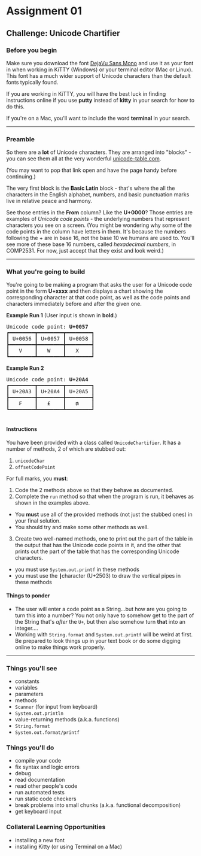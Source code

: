 # Assignment 01

## Challenge: Unicode Chartifier

### Before you begin

Make sure you download the font [DejaVu Sans Mono](https://www.fontsquirrel.com/fonts/dejavu-sans-mono]) and use it as your font in when working in KiTTY (Windows) or your terminal editor (Mac or Linux). This font has a much wider support of Unicode characters than the default fonts typically found.

If you are working in KiTTY, you will have the best luck in finding instructions online if you use **putty** instead of **kitty** in your search for how to do this.

If you're on a Mac, you'll want to include the word **terminal** in your search.

---

### Preamble
So there are a **lot** of Unicode characters. They are arranged into "blocks" - you can see them all at the very wonderful [unicode-table.com](https://www.fileformat.info/info/unicode/block/index.htm).

(You may want to pop that link open and have the page handy before continuing.)

The very first block is the **Basic Latin** block - that's where the all the characters in the English alphabet, numbers, and basic punctuation marks live in relative peace and harmony.

See those entries in the **From** column? Like the **U+0000**? Those entries are examples of *Unicode code points* - the underlying numbers that represent  characters you see on a screen. (You might be wondering why some of the code points in the column have letters in them. It's because the numbers following the + are in base 16, not the base 10 we humans are used to. You'll see more of these base 16 numbers, called *hexadecimal numbers*, in COMP2531. For now, just accept that they exist and look weird.)

---

### What you're going to build
You're going to be making a program that asks the user for a Unicode code point in the form **U+xxxx** and then displays a chart showing the corresponding character at that code point, as well as the code points and characters immediately before and after the given one.

**Example Run 1**
(User input is shown in **bold**.)
<pre>
Unicode code point: <b>U+0057</b>
┏━━━━━━━━┳━━━━━━━━┳━━━━━━━━┓
┃ U+0056 ┃ U+0057 ┃ U+0058 ┃
┣━━━━━━━━╋━━━━━━━━╋━━━━━━━━┫
┃   V    ┃   W    ┃   X    ┃
┗━━━━━━━━┻━━━━━━━━┻━━━━━━━━┛
</pre>

**Example Run 2**

<pre>
Unicode code point: <b>U+20A4</b>
┏━━━━━━━━┳━━━━━━━━┳━━━━━━━━┓
┃ U+20A3 ┃ U+20A4 ┃ U+20A5 ┃
┣━━━━━━━━╋━━━━━━━━╋━━━━━━━━┫
┃   ₣    ┃   ₤    ┃   ₥    ┃
┗━━━━━━━━┻━━━━━━━━┻━━━━━━━━┛
 </pre>

 #### Instructions
 You have been provided with a class called `UnicodeChartifier`. It has a number of methods, 2 of which are stubbed out:
 1. `unicodeChar`
 2. `offsetCodePoint`

For full marks, you **must**:
1. Code the 2 methods above so that they behave as documented.
2. Complete the `run` method so that when the program is run, it behaves as shown in the examples above.
  - You **must** use all of the provided methods (not just the stubbed ones) in your final solution.
  - You should try and make some other methods as well.
3. Create two well-named methods, one to print out the part of the table in the output that has the Unicode code points in it, and the other that prints out the part of the table that has the corresponding Unicode characters.
  - you must use `System.out.printf` in these methods
  - you must use the `┃`character (U+2503) to draw the vertical pipes in these methods

#### Things to ponder
- The user will enter a code point as a String...but how are you going to turn this into a number? You not only have to somehow get to the part of the String that's *after* the `U+`, but then also somehow turn **that**  into an integer....
- Working with `String.format` and `System.out.printf` will be weird at first. Be prepared to look things up in your text book or do some digging online to make things work properly.

---
### Things you'll see
- constants
- variables
- parameters
- methods
- `Scanner` (for input from keyboard)
- `System.out.println`
- value-returning methods (a.k.a. functions)
- `String.format`
- `System.out.format/printf`

### Things you'll do
- compile your code
- fix syntax and logic errors
- debug
- read documentation
- read other people's code
- run automated tests
- run static code checkers
- break problems into small chunks (a.k.a. functional decomposition)
- get keyboard input

### Collateral Learning Opportunities
- installing a new font
- installing Kitty (or using Terminal on a Mac)

